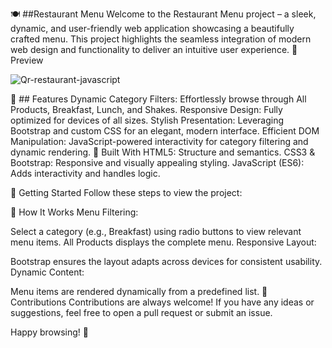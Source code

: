 🍽️ ##Restaurant Menu
Welcome to the Restaurant Menu project – a sleek, dynamic, and user-friendly web application showcasing a beautifully crafted menu. This project highlights the seamless integration of modern web design and functionality to deliver an intuitive user experience.
📸 Preview

![Qr-restaurant-javascript](https://github.com/user-attachments/assets/5e48ba52-7c26-4a43-bac8-a0b8df4f13d7)

🌟 ## Features
Dynamic Category Filters: Effortlessly browse through All Products, Breakfast, Lunch, and Shakes.
Responsive Design: Fully optimized for devices of all sizes.
Stylish Presentation: Leveraging Bootstrap and custom CSS for an elegant, modern interface.
Efficient DOM Manipulation: JavaScript-powered interactivity for category filtering and dynamic rendering.
🔧 Built With
HTML5: Structure and semantics.
CSS3 & Bootstrap: Responsive and visually appealing styling.
JavaScript (ES6): Adds interactivity and handles logic.

🚀 Getting Started
Follow these steps to view the project:

🎯 How It Works
Menu Filtering:

Select a category (e.g., Breakfast) using radio buttons to view relevant menu items.
All Products displays the complete menu.
Responsive Layout:

Bootstrap ensures the layout adapts across devices for consistent usability.
Dynamic Content:

Menu items are rendered dynamically from a predefined list.
🤝 Contributions
Contributions are always welcome! If you have any ideas or suggestions, feel free to open a pull request or submit an issue.

Happy browsing! 🍔

